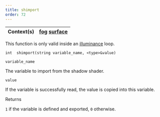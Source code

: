```yaml
---
title: shimport
order: 72
---
```

| Context(s) | [fog](../contexts/fog.html)  [surface](../contexts/surface.html) |
| --- | --- |
This function is only valid inside an [illuminance](/en/houdini-vex/shading-and-rendering/illuminance "Loops through all light sources in the scene, calling the light shader for each light source to set the Cl and L global variables.") loop.

`int  shimport(string variable_name, <type>&value)`

`variable_name`

The variable to import from the shadow shader.

`value`

If the variable is successfully read, the value is copied into this variable.

Returns

`1` if the variable is defined and exported, `0` otherwise.
